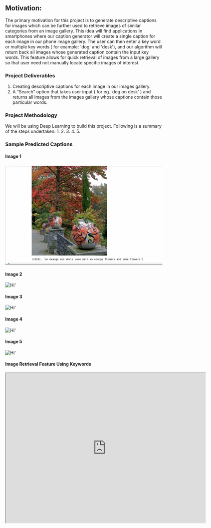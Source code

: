 ## Motivation: 
The primary motivation for this project is to generate descriptive captions for images which can be further used to retrieve images of similar categories from an image gallery. This idea will find applications in smartphones where our caption generator will create a single caption for each image in our phone image gallery. The user can then enter a key word or multiple key words ( for example: 'dog' and 'desk'), and our algorithm will return back all images whose generated caption contain the input key words. This feature allows for quick retrieval of images from a large gallery so that user need not manually locate specific images of interest.

### Project Deliverables

1. Creating descriptive captions for each image in our images gallery. 
2. A “Search” option that takes user input ( for eg. ‘dog on desk’ ) and returns all images from the images gallery whose captions contain those particular words. 

### Project Methodology 
We will be using Deep Learning to build this project. Following is a summary of the steps undertaken:
1.
2.
3.
4.
5.

### Sample Predicted Captions

#### Image 1
<img src="prediction - flowers correct.JPG"/>

#### Image 2
<img src="https://github.com/megs161195/Image-Retrieval-using-generated-captions/raw/master/prediction%203-%20clock.JPG" alt ="Hi" class="inline"/>'

#### Image 3
<img src="https://github.com/megs161195/Image-Retrieval-using-generated-captions/raw/master/prediction%204_%20kite-sky.JPG" alt ="Hi" class="inline"/>'

#### Image 4
<img src="https://github.com/megs161195/Image-Retrieval-using-generated-captions/raw/master/prediction%205%20-%20correct%20cat.JPG" alt ="Hi" class="inline"/>'

#### Image 5
<img src="https://github.com/megs161195/Image-Retrieval-using-generated-captions/raw/master/prediction2-%20table%20with%20people%20eating%20food.JPG" alt ="Hi" class="inline"/>'

#### Image Retrieval Feature Using Keywords
<iframe src="https://drive.google.com/file/d/1Bqa_7uPthcROVROmCkRT3ekzXG2Eg6kq/preview" width="640" height="480"></iframe>

